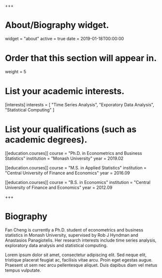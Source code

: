 +++
# About/Biography widget.
widget = "about"
active = true
date = 2019-01-18T00:00:00

# Order that this section will appear in.
weight = 5

# List your academic interests.
[interests]
  interests = [
    "Time Series Analysis",
    "Exporatory Data Analysis",
    "Statistical Computing"
  ]

# List your qualifications (such as academic degrees).
[[education.courses]]
  course = "Ph.D. in Econometrics and Business Statistics"
  institution = "Monash University"
  year = 2019.02

[[education.courses]]
  course = "M.S. in Applied Statistics"
  institution = "Central University of Finance and Economics"
  year = 2016.09

[[education.courses]]
  course = "B.S. in Economics"
  institution = "Central University of Finance and Economics"
  year = 2012.09
 
+++

# Biography

Fan Cheng is currently a Ph.D. student of econometrics and business statistics in Monash University, supervised by Rob J Hyndman and Anastasios Panagiotelis. Her research interests include time series analysis, exploratory data analysis and statistical computing.

Lorem ipsum dolor sit amet, consectetur adipiscing elit. Sed neque elit, tristique placerat feugiat ac, facilisis vitae arcu. Proin eget egestas augue. Praesent ut sem nec arcu pellentesque aliquet. Duis dapibus diam vel metus tempus vulputate. 
